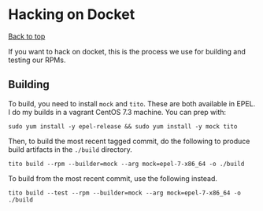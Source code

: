 # Hacking on Docket

[Back to top](README.md)

If you want to hack on docket, this is the process we use for building and testing our RPMs.

## Building

To build, you need to install `mock` and `tito`. These are both available in
EPEL. I do my builds in a vagrant CentOS 7.3 machine. You can prep with:

```
sudo yum install -y epel-release && sudo yum install -y mock tito
```

Then, to build the most recent tagged commit, do the following to produce build
artifacts in the `./build` directory.

```
tito build --rpm --builder=mock --arg mock=epel-7-x86_64 -o ./build
```

To build from the most recent commit, use the following instead.
```
tito build --test --rpm --builder=mock --arg mock=epel-7-x86_64 -o ./build
```
